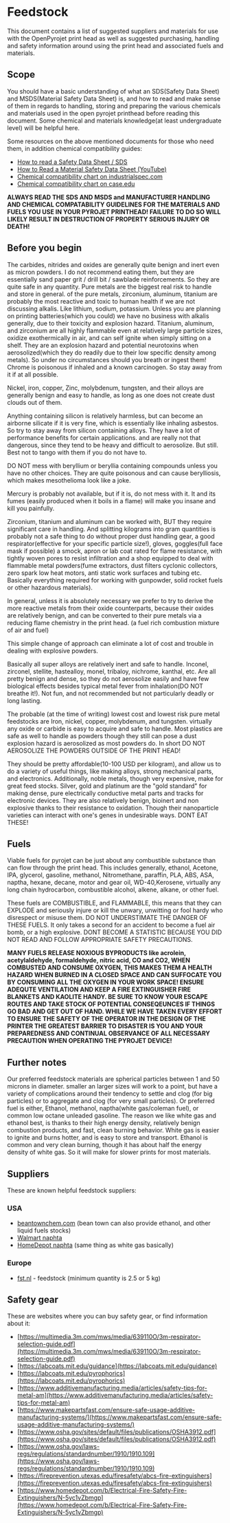 # Feedstock

This document contains a list of suggested suppliers and materials for use with the OpenPyrojet print head as well as suggested purchasing, handling and safety information around using the print head and associated fuels and materials.

## Scope

You should have a basic understanding of what an SDS(Safety Data Sheet) and MSDS(Material Safety Data Sheet) is, and how to read and make sense of them in regards to handling, storing and preparing the various chemicals and materials used in the open pyrojet printhead before reading this document.
Some chemical and materials knowledge(at least undergraduate level) will be helpful here.

Some resources on the above mentioned documents for those who need them, in addition chemical compatibility guides:

- [How to read a Safety Data Sheet / SDS](https://hsi.com/resources/how-to-read-a-safety-data-sheet-sds)
- [How to Read a Material Safety Data Sheet (YouTube)](https://www.youtube.com/watch?v=ZPoFtEBbjWI&ab_channel=BSUBob2008)
- [Chemical compatibility chart on industrialspec.com](https://www.industrialspec.com/resources/chemical-compatibility/)
- [Chemical compatibility chart on case.edu](https://case.edu/ehs/sites/case.edu.ehs/files/2018-02/compatComplex.pdf)

**ALWAYS READ THE SDS AND MSDS and MANUFACTURER HANDLING AND CHEMICAL COMPATABILITY GUIDELINES FOR THE MATERIALS AND FUELS YOU USE IN YOUR PYROJET PRINTHEAD! FAILURE TO DO SO WILL LIKELY RESULT IN DESTRUCTION OF PROPERTY SERIOUS INJURY OR DEATH!**

## Before you begin

The carbides, nitrides and oxides are generally quite benign and inert even as micron powders. I do not recommend eating them, but they are essentially sand paper grit / drill bit / sawblade reinforcements.  So they are quite safe in any quantity.
Pure metals are the biggest real risk to handle and store in general.  of the pure metals, zirconium, aluminum, titanium are probably the most reactive and toxic to human health if we are not discussing alkalis. Like lithium, sodium, potassium. Unless you are planning on printing batteries(which you could) we have no business with alkalis generally, due to their toxicity and explosion hazard.
Titanium, aluminum, and zirconium are all highly flammable even at relatively large particle sizes, oxidize exothermically in air, and can self ignite when simply sitting on a shelf. They are an explosion hazard and potential neurotoxins when aerosolized(which they do readily due to their low specific density among metals). So under no circumstances should you breath or ingest them! Chrome is poisonous if inhaled and a known carcinogen. So stay away from it if at all possible.

Nickel, iron, copper, Zinc, molybdenum, tungsten, and their alloys are generally benign and easy to handle, as long as one does not create dust clouds out of them.

Anything containing silicon is relatively harmless, but can become an airborne silicate if it is very fine, which is essentially like inhaling asbestos. So try to stay away from silicon containing alloys. They have a lot of performance benefits for certain applications. and are really not that dangerous, since they tend to be heavy and difficult to aerosolize. But still. Best not to tango with them if you do not have to.

DO NOT mess with beryllium or beryllia containing compounds unless you have no other choices. They are quite poisonous and can cause berylliosis, which makes mesothelioma look like a joke.

Mercury is probably not available, but if it is, do not mess with it. It and its fumes (easily produced when it boils in a flame) will make you insane and kill you painfully.

Zirconium, titanium and aluminum can be worked with, BUT they require significant care in handling. And splitting kilograms into gram quantities is probably not a safe thing to do without proper dust handling gear, a good respirator(effective for your specific particle size!), gloves, goggles(full face mask if possible) a smock, apron or lab coat rated for flame resistance, with tightly woven pores to resist infiltration and a shop equipped to deal with flammable metal powders(fume extractors, dust filters cyclonic collectors, zero spark low heat motors, anti static work surfaces and tubing etc. Basically everything required for working with gunpowder, solid rocket fuels or other hazardous materials).

In general, unless it is absolutely necessary we prefer to try to derive the more reactive metals from their oxide counterparts, because their oxides are relatively benign, and can be converted to their pure metals via a reducing flame chemistry in the print head. (a fuel rich combustion mixture of air and fuel)

This simple change of approach can eliminate a lot of cost and trouble in dealing with explosive powders.

Basically all super alloys are relatively inert and safe to handle. Inconel, zirconel, stellite, hastealloy, monel, tribaloy, nichrome, kanthal, etc. Are all pretty benign and dense, so they do not aerosolize easily and have few biological effects besides typical metal fever from inhalation(DO NOT breathe it!). Not fun, and not recommended but not particularly deadly or long lasting.

The probable (at the time of writing) lowest cost and lowest risk pure metal feedstocks are Iron, nickel, copper, molybdenum, and tungsten. virtually any oxide or carbide is easy to acquire and safe to handle. Most plastics are safe as well to handle as powders though they still can pose a dust explosion hazard is aerosolized as most powders do. In short DO NOT AEROSOLIZE THE POWDERS OUTSIDE OF THE PRINT HEAD!

They should be pretty affordable(10-100 USD per kilogram), and allow us to do a variety of useful things, like making alloys, strong mechanical parts, and electronics.
Additionally, noble metals, though very expensive, make for great feed stocks. Silver, gold and platinum are the "gold standard" for making dense, pure electrically conductive metal parts and tracks for electronic devices. They are also relatively benign, bioinert and non explosive thanks to their resistance to oxidation. Though their nanoparticle varieties can interact with one's genes in undesirable ways. DONT EAT THESE!

## Fuels

Viable fuels for pyrojet can be just about any combustible substance than can flow through the print head. This includes generally, ethanol, Acetone, IPA, glycerol, gasoline, methanol, Nitromethane, paraffin, PLA, ABS, ASA, naptha, hexane, decane, motor and gear oil, WD-40,Kerosene, virtually any long chain hydrocarbon, combustible alcohol, alkene, alkane, or other fuel.

These fuels are COMBUSTIBLE, and FLAMMABLE, this means that they can EXPLODE and seriously injure or kill the unwary, unwitting or fool hardy who disrespect or misuse them. DO NOT UNDERSTIMATE THE DANGER OF THESE FUELS. It only takes a second for an accident to become a fuel air bomb, or a high explosive. DONT BECOME A STATISTIC BECAUSE YOU DID NOT READ AND FOLLOW APPROPRIATE SAFETY PRECAUTIONS.

**MANY FUELS RELEASE NOXIOUS BYPRODUCTS like acrolein, acetylaldehyde, formaldehyde, nitric acid, CO and CO2, WHEN COMBUSTED AND CONSUME OXYGEN, THIS MAKES THEM A HEALTH HAZARD WHEN BURNED IN A CLOSED SPACE AND CAN SUFFOCATE YOU BY CONSUMING ALL THE OXYGEN IN YOUR WORK SPACE!
ENSURE ADEQUTE VENTILATION AND KEEP A FIRE EXTINGUISHER FIRE BLANKETS AND KAOLITE HANDY. BE SURE TO KNOW YOUR ESCAPE ROUTES AND TAKE STOCK OF POTENTIAL CONSEQEUNCES IF THINGS GO BAD AND GET OUT OF HAND. WHILE WE HAVE TAKEN EVERY EFFORT TO ENSURE THE SAFETY OF THE OPERATOR IN THE DESIGN OF THE PRINTER THE GREATEST BARRIER TO DISASTER IS YOU AND YOUR PREPAREDNESS AND CONTINUAL OBSERVANCE OF ALL NECESSARY PRECAUTION WHEN OPERATING THE PYROJET DEVICE!**

## Further notes

Our preferred feedstock materials are spherical particles between 1 and 50 microns in diameter. smaller an larger sizes will work to a point, but have a variety of complications around their tendency to settle and clog (for big particles) or to aggregate and clog (for very small particles). Or preferred fuel is either, Ethanol, methanol, naptha(white gas/coleman fuel), or common low octane unleaded gasoline.
The reason we like white gas and ethanol best, is thanks to their high energy density, relatively benign combustion products, and fast, clean burning behavior.  White gas is easier to ignite and burns hotter, and is easy to store and transport. Ethanol is common and very clean burning, though it has about half the energy density of white gas. So it will make for slower prints for most materials.

## Suppliers

These are known helpful feedstock suppliers:

### USA

- [beantownchem.com](https://beantownchem.com/) (bean town can also provide ethanol, and other liquid fuels stocks)
- [Walmart naphta](https://www.walmart.com/ip/Crown-White-Gas-Camp-Fuel-for-Use-in-Gasoline-Stoves-and-Lanterns-1-Gallon/51741744)
- [HomeDepot naphta](https://www.homedepot.com/p/Klean-Strip-1-qt-Varnish-Maker-and-Painter-s-Naphtha-QVM46/100122813) (same thing as white gas basically)

### Europe

- [fst.nl](https://www.fst.nl/consumables/thermal-spray-powders.html) - feedstock (minimum quantity is 2.5 or 5 kg)

## Safety gear

These are websites where you can buy safety gear, or find information about it:

- [https://multimedia.3m.com/mws/media/639110O/3m-respirator-selection-guide.pdf](https://multimedia.3m.com/mws/media/639110O/3m-respirator-selection-guide.pdf)
- [https://labcoats.mit.edu/guidance](https://labcoats.mit.edu/guidance)
- [https://labcoats.mit.edu/pyrophorics](https://labcoats.mit.edu/pyrophorics)
- [https://www.additivemanufacturing.media/articles/safety-tips-for-metal-am](https://www.additivemanufacturing.media/articles/safety-tips-for-metal-am)
- [https://www.makepartsfast.com/ensure-safe-usage-additive-manufacturing-systems/](https://www.makepartsfast.com/ensure-safe-usage-additive-manufacturing-systems/)
- [https://www.osha.gov/sites/default/files/publications/OSHA3912.pdf](https://www.osha.gov/sites/default/files/publications/OSHA3912.pdf)
- [https://www.osha.gov/laws-regs/regulations/standardnumber/1910/1910.109](https://www.osha.gov/laws-regs/regulations/standardnumber/1910/1910.109)
- [https://fireprevention.utexas.edu/firesafety/abcs-fire-extinguishers](https://fireprevention.utexas.edu/firesafety/abcs-fire-extinguishers)
- [https://www.homedepot.com/b/Electrical-Fire-Safety-Fire-Extinguishers/N-5yc1vZbmgp](https://www.homedepot.com/b/Electrical-Fire-Safety-Fire-Extinguishers/N-5yc1vZbmgp)
